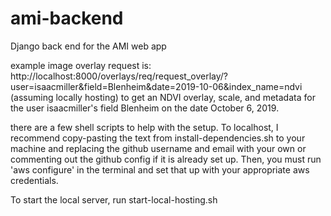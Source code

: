 # ami-backend
Django back end for the AMI web app

example image overlay request is: 
http://localhost:8000/overlays/req/request_overlay/?user=isaacmiller&field=Blenheim&date=2019-10-06&index_name=ndvi
(assuming locally hosting)
to get an NDVI overlay, scale, and metadata for the user isaacmiller's field Blenheim on the date October 6, 2019.

there are a few shell scripts to help with the setup. To localhost, I recommend copy-pasting the text from install-dependencies.sh to your machine and replacing the github username and email with your own or commenting out the github config if it is already set up. Then, you must run 'aws configure' in the terminal and set that up with your appropriate aws credentials.

To start the local server, run start-local-hosting.sh 